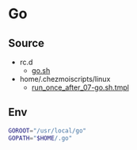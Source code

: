 # Go

## Source

- rc.d
  - [go.sh](../rc.d/go.sh)
- home/.chezmoiscripts/linux
  - [run_once_after_07-go.sh.tmpl](../home/.chezmoiscripts/linux/run_once_after_07-go.sh.tmpl)

## Env

```bash
GOROOT="/usr/local/go"
GOPATH="$HOME/.go"
```

